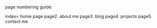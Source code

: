 page numbering guide:

index= home page
page2. about me
page3. blog
page4. projects
page5. contact me
